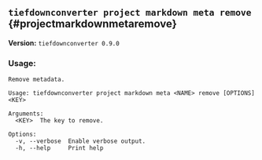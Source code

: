 ## `tiefdownconverter project markdown meta remove` {#projectmarkdownmetaremove}

**Version:** `tiefdownconverter 0.9.0`

### Usage:
```
Remove metadata.

Usage: tiefdownconverter project markdown meta <NAME> remove [OPTIONS] <KEY>

Arguments:
  <KEY>  The key to remove.

Options:
  -v, --verbose  Enable verbose output.
  -h, --help     Print help
```

